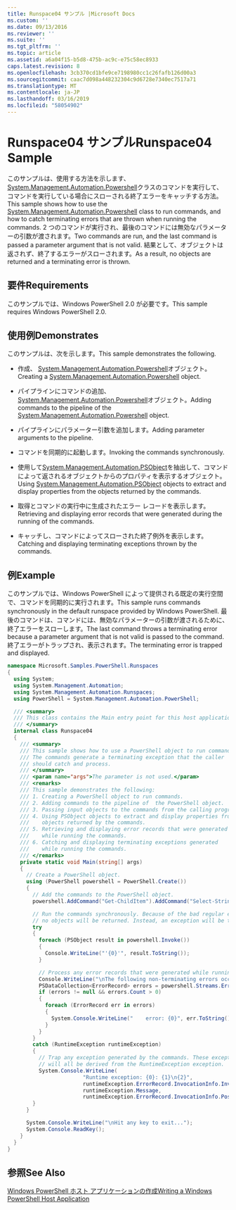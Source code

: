 ```yaml
---
title: Runspace04 サンプル |Microsoft Docs
ms.custom: ''
ms.date: 09/13/2016
ms.reviewer: ''
ms.suite: ''
ms.tgt_pltfrm: ''
ms.topic: article
ms.assetid: a6a04f15-b5d8-475b-ac9c-e75c58ec8933
caps.latest.revision: 8
ms.openlocfilehash: 3cb370cd1bfe9ce7198980cc1c26fafb126d00a3
ms.sourcegitcommit: caac7d098a448232304c9d6728e7340ec7517a71
ms.translationtype: MT
ms.contentlocale: ja-JP
ms.lasthandoff: 03/16/2019
ms.locfileid: "58054902"
---
```

# <a name="runspace04-sample"></a><span data-ttu-id="8a3b7-102">Runspace04 サンプル</span><span class="sxs-lookup"><span data-stu-id="8a3b7-102">Runspace04 Sample</span></span>

<span data-ttu-id="8a3b7-103">このサンプルは、使用する方法を示します、 [System.Management.Automation.Powershell](/dotnet/api/system.management.automation.powershell)クラスのコマンドを実行して、コマンドを実行している場合にスローされる終了エラーをキャッチする方法。</span><span class="sxs-lookup"><span data-stu-id="8a3b7-103">This sample shows how to use the [System.Management.Automation.Powershell](/dotnet/api/system.management.automation.powershell) class to run commands, and how to catch terminating errors that are thrown when running the commands.</span></span> <span data-ttu-id="8a3b7-104">2 つのコマンドが実行され、最後のコマンドには無効なパラメーターの引数が渡されます。</span><span class="sxs-lookup"><span data-stu-id="8a3b7-104">Two commands are run, and the last command is passed a parameter argument that is not valid.</span></span> <span data-ttu-id="8a3b7-105">結果として、オブジェクトは返されず、終了するエラーがスローされます。</span><span class="sxs-lookup"><span data-stu-id="8a3b7-105">As a result, no objects are returned and a terminating error is thrown.</span></span>

## <a name="requirements"></a><span data-ttu-id="8a3b7-106">要件</span><span class="sxs-lookup"><span data-stu-id="8a3b7-106">Requirements</span></span>

<span data-ttu-id="8a3b7-107">このサンプルでは、Windows PowerShell 2.0 が必要です。</span><span class="sxs-lookup"><span data-stu-id="8a3b7-107">This sample requires Windows PowerShell 2.0.</span></span>

## <a name="demonstrates"></a><span data-ttu-id="8a3b7-108">使用例</span><span class="sxs-lookup"><span data-stu-id="8a3b7-108">Demonstrates</span></span>

<span data-ttu-id="8a3b7-109">このサンプルは、次を示します。</span><span class="sxs-lookup"><span data-stu-id="8a3b7-109">This sample demonstrates the following.</span></span>

- <span data-ttu-id="8a3b7-110">作成、 [System.Management.Automation.Powershell](/dotnet/api/system.management.automation.powershell)オブジェクト。</span><span class="sxs-lookup"><span data-stu-id="8a3b7-110">Creating a [System.Management.Automation.Powershell](/dotnet/api/system.management.automation.powershell) object.</span></span>

- <span data-ttu-id="8a3b7-111">パイプラインにコマンドの追加、 [System.Management.Automation.Powershell](/dotnet/api/system.management.automation.powershell)オブジェクト。</span><span class="sxs-lookup"><span data-stu-id="8a3b7-111">Adding commands to the pipeline of the [System.Management.Automation.Powershell](/dotnet/api/system.management.automation.powershell) object.</span></span>

- <span data-ttu-id="8a3b7-112">パイプラインにパラメーター引数を追加します。</span><span class="sxs-lookup"><span data-stu-id="8a3b7-112">Adding parameter arguments to the pipeline.</span></span>

- <span data-ttu-id="8a3b7-113">コマンドを同期的に起動します。</span><span class="sxs-lookup"><span data-stu-id="8a3b7-113">Invoking the commands synchronously.</span></span>

- <span data-ttu-id="8a3b7-114">使用して[System.Management.Automation.PSObject](/dotnet/api/System.Management.Automation.PSObject)を抽出して、コマンドによって返されるオブジェクトからのプロパティを表示するオブジェクト。</span><span class="sxs-lookup"><span data-stu-id="8a3b7-114">Using [System.Management.Automation.PSObject](/dotnet/api/System.Management.Automation.PSObject) objects to extract and display properties from the objects returned by the commands.</span></span>

- <span data-ttu-id="8a3b7-115">取得とコマンドの実行中に生成されたエラー レコードを表示します。</span><span class="sxs-lookup"><span data-stu-id="8a3b7-115">Retrieving and displaying error records that were generated during the running of the commands.</span></span>

- <span data-ttu-id="8a3b7-116">キャッチし、コマンドによってスローされた終了例外を表示します。</span><span class="sxs-lookup"><span data-stu-id="8a3b7-116">Catching and displaying terminating exceptions thrown by the commands.</span></span>

## <a name="example"></a><span data-ttu-id="8a3b7-117">例</span><span class="sxs-lookup"><span data-stu-id="8a3b7-117">Example</span></span>

<span data-ttu-id="8a3b7-118">このサンプルでは、Windows PowerShell によって提供される既定の実行空間で、コマンドを同期的に実行されます。</span><span class="sxs-lookup"><span data-stu-id="8a3b7-118">This sample runs commands synchronously in the default runspace provided by Windows PowerShell.</span></span> <span data-ttu-id="8a3b7-119">最後のコマンドは、コマンドには、無効なパラメーターの引数が渡されるために、終了エラーをスローします。</span><span class="sxs-lookup"><span data-stu-id="8a3b7-119">The last command throws a terminating error because a parameter argument that is not valid is passed to the command.</span></span> <span data-ttu-id="8a3b7-120">終了エラーがトラップされ、表示されます。</span><span class="sxs-lookup"><span data-stu-id="8a3b7-120">The terminating error is trapped and displayed.</span></span>

```csharp
namespace Microsoft.Samples.PowerShell.Runspaces
{
  using System;
  using System.Management.Automation;
  using System.Management.Automation.Runspaces;
  using PowerShell = System.Management.Automation.PowerShell;

  /// <summary>
  /// This class contains the Main entry point for this host application.
  /// </summary>
  internal class Runspace04
  {
    /// <summary>
    /// This sample shows how to use a PowerShell object to run commands.
    /// The commands generate a terminating exception that the caller
    /// should catch and process.
    /// </summary>
    /// <param name="args">The parameter is not used.</param>
    /// <remarks>
    /// This sample demonstrates the following:
    /// 1. Creating a PowerShell object to run commands.
    /// 2. Adding commands to the pipeline of  the PowerShell object.
    /// 3. Passing input objects to the commands from the calling program.
    /// 4. Using PSObject objects to extract and display properties from the
    ///    objects returned by the commands.
    /// 5. Retrieving and displaying error records that were generated
    ///    while running the commands.
    /// 6. Catching and displaying terminating exceptions generated
    ///    while running the commands.
    /// </remarks>
    private static void Main(string[] args)
    {
      // Create a PowerShell object.
      using (PowerShell powershell = PowerShell.Create())
      {
        // Add the commands to the PowerShell object.
        powershell.AddCommand("Get-ChildItem").AddCommand("Select-String").AddArgument("*");

        // Run the commands synchronously. Because of the bad regular expression,
        // no objects will be returned. Instead, an exception will be thrown.
        try
        {
          foreach (PSObject result in powershell.Invoke())
          {
            Console.WriteLine("'{0}'", result.ToString());
          }

          // Process any error records that were generated while running the commands.
          Console.WriteLine("\nThe following non-terminating errors occurred:\n");
          PSDataCollection<ErrorRecord> errors = powershell.Streams.Error;
          if (errors != null && errors.Count > 0)
          {
            foreach (ErrorRecord err in errors)
            {
              System.Console.WriteLine("    error: {0}", err.ToString());
            }
          }
        }
        catch (RuntimeException runtimeException)
        {
          // Trap any exception generated by the commands. These exceptions
          // will all be derived from the RuntimeException exception.
          System.Console.WriteLine(
                        "Runtime exception: {0}: {1}\n{2}",
                        runtimeException.ErrorRecord.InvocationInfo.InvocationName,
                        runtimeException.Message,
                        runtimeException.ErrorRecord.InvocationInfo.PositionMessage);
        }
      }

      System.Console.WriteLine("\nHit any key to exit...");
      System.Console.ReadKey();
    }
  }
}
```

## <a name="see-also"></a><span data-ttu-id="8a3b7-121">参照</span><span class="sxs-lookup"><span data-stu-id="8a3b7-121">See Also</span></span>

[<span data-ttu-id="8a3b7-122">Windows PowerShell ホスト アプリケーションの作成</span><span class="sxs-lookup"><span data-stu-id="8a3b7-122">Writing a Windows PowerShell Host Application</span></span>](./writing-a-windows-powershell-host-application.md)